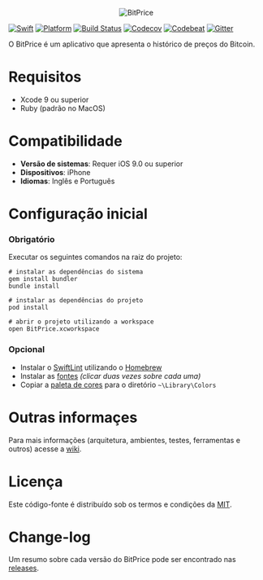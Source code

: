 <p align="center">
  <img src="https://firebasestorage.googleapis.com/v0/b/bitprice-55d7d.appspot.com/o/GitHub%2FHeader.jpg?alt=media&token=8e7b04c8-a510-4501-96b2-57f4fc6c6098" alt="BitPrice" title="BitPrice">
</p>

[![Swift][swift-badge]][swift-url]
[![Platform][platform-badge]][platform-url]
[![Build Status][build-badge]][build-url]
[![Codecov][codecov-badge]][codecov-url]
[![Codebeat][codebeat-badge]][codebeat-url]
[![Gitter][gitter-badge]][gitter-url]

O BitPrice é um aplicativo que apresenta o histórico de preços do Bitcoin.

# Requisitos

- Xcode 9 ou superior
- Ruby (padrão no MacOS)

# Compatibilidade

- **Versão de sistemas**: Requer iOS 9.0 ou superior
- **Dispositivos**: iPhone
- **Idiomas**: Inglês e Português

# Configuração inicial

### Obrigatório

Executar os seguintes comandos na raiz do projeto:

```
# instalar as dependências do sistema
gem install bundler
bundle install

# instalar as dependências do projeto
pod install

# abrir o projeto utilizando a workspace
open BitPrice.xcworkspace
```

### Opcional

- Instalar o [SwiftLint](https://github.com/realm/SwiftLint#using-homebrew) utilizando o [Homebrew](https://brew.sh/)
- Instalar as [fontes](https://firebasestorage.googleapis.com/v0/b/bitprice-55d7d.appspot.com/o/Fonts%2FDINPro.zip?alt=media&token=69fab1f3-2af7-46b1-a29d-81afb5df5297) *(clicar duas vezes sobre cada uma)*
- Copiar a [paleta de cores](https://firebasestorage.googleapis.com/v0/b/bitprice-55d7d.appspot.com/o/Colors%2FBitPrice.clr?alt=media&token=ea2970e1-ef97-433f-a67a-b202cea28a54) para o diretório `~\Library\Colors`

# Outras informaçes

Para mais informações (arquitetura, ambientes, testes, ferramentas e outros) acesse a [wiki](https://github.com/Bruno-Furtado/bitprice-ios/wiki).

# Licença

Este código-fonte é distribuído sob os termos e condições da [MIT](LICENSE).

# Change-log

Um resumo sobre cada versão do BitPrice pode ser encontrado nas [releases](https://github.com/Bruno-Furtado/bitprice-ios/releases).

[swift-badge]: https://img.shields.io/badge/swift-4.0-orange.svg?style=flat
[swift-url]: https://swift.org
[platform-badge]: https://img.shields.io/badge/platform-iOS%209+-lightgrey.svg
[platform-url]: https://developer.apple.com/swift
[build-badge]: https://travis-ci.org/Bruno-Furtado/bitprice-ios.svg?branch=master
[build-url]: https://travis-ci.org/Bruno-Furtado/bitprice-ios
[codecov-badge]: https://codecov.io/gh/Bruno-Furtado/bitprice-ios/branch/master/graph/badge.svg
[codecov-url]: https://codecov.io/gh/Bruno-Furtado/bitprice-ios
[gitter-badge]: https://badges.gitter.im/Bruno-Furtado/bitprice-ios.svg
[gitter-url]: https://gitter.im/Bruno-Furtado/bitprice-ios?utm_source=badge&utm_medium=badge&utm_campaign=pr-badge
[codebeat-badge]: https://codebeat.co/badges/47b185ce-c2a6-4101-9abe-ed0e3bdc2293
[codebeat-url]: https://codebeat.co/projects/github-com-bruno-furtado-bitprice-ios-master
